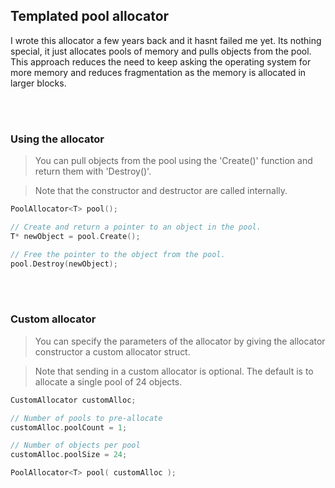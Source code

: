 ## Templated pool allocator
I wrote this allocator a few years back and it hasnt failed me yet. Its nothing special, it just allocates pools of memory and pulls objects from the pool.
This approach reduces the need to keep asking the operating system for more memory and reduces fragmentation as the memory is allocated in larger blocks.


<br><br/>
### Using the allocator

> You can pull objects from the pool using the 'Create()' function and return them with 'Destroy()'.

> Note that the constructor and destructor are called internally.
```c++
PoolAllocator<T> pool();

// Create and return a pointer to an object in the pool.
T* newObject = pool.Create();

// Free the pointer to the object from the pool.
pool.Destroy(newObject);

```

<br><br/>
### Custom allocator

> You can specify the parameters of the allocator by giving the allocator constructor a custom allocator struct.

> Note that sending in a custom allocator is optional. The default is to allocate a single pool of 24 objects.
```c++
CustomAllocator customAlloc;

// Number of pools to pre-allocate
customAlloc.poolCount = 1;

// Number of objects per pool
customAlloc.poolSize = 24;

PoolAllocator<T> pool( customAlloc );
```
